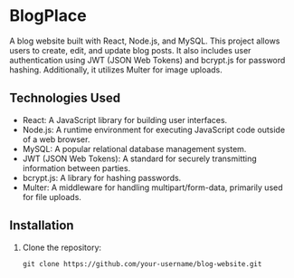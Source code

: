 # BlogPlace

A blog website built with React, Node.js, and MySQL. This project allows users to create, edit, and update blog posts. It also includes user authentication using JWT (JSON Web Tokens) and bcrypt.js for password hashing. Additionally, it utilizes Multer for image uploads.

## Technologies Used

- React: A JavaScript library for building user interfaces.
- Node.js: A runtime environment for executing JavaScript code outside of a web browser.
- MySQL: A popular relational database management system.
- JWT (JSON Web Tokens): A standard for securely transmitting information between parties.
- bcrypt.js: A library for hashing passwords.
- Multer: A middleware for handling multipart/form-data, primarily used for file uploads.

## Installation

1. Clone the repository:

   ```shell
   git clone https://github.com/your-username/blog-website.git
